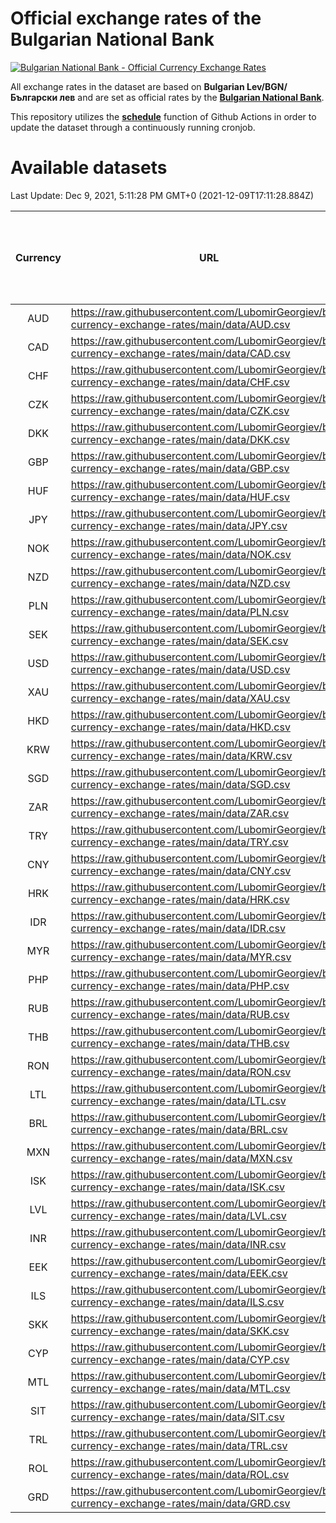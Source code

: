 # Official exchange rates of the Bulgarian National Bank

[![Bulgarian National Bank - Official Currency Exchange Rates](https://github.com/LubomirGeorgiev/bnb-currency-exchange-rates/actions/workflows/update-rates.yml/badge.svg?branch=main)](https://github.com/LubomirGeorgiev/bnb-currency-exchange-rates/actions/workflows/update-rates.yml)

All exchange rates in the dataset are based on **Bulgarian Lev/BGN/Български лев** and are set as official rates by the [**Bulgarian National Bank**](https://www.bnb.bg/Statistics/StExternalSector/StExchangeRates/StERForeignCurrencies/index.htm?toLang=_EN).

This repository utilizes the [**schedule**](https://docs.github.com/en/actions/reference/events-that-trigger-workflows) function of Github Actions in order to update the dataset through a continuously running cronjob.

# Available datasets

<!-- START LINKS (DO NOT EVER FU*ING DELETE THIS COMMENT FOR THE LOVE OF YOUR LIFE!!! IF YOU ARE CURIOS HOW IT WORKS, YOU CAN HAVE A LOOK AT ./src/updateReadme.ts) -->

Last Update: Dec 9, 2021, 5:11:28 PM GMT+0 (2021-12-09T17:11:28.884Z)

| Currency | URL                                                                                             | Number of records | Number of missing days that were filled in |
| :------: | ----------------------------------------------------------------------------------------------- | :---------------: | :----------------------------------------: |
|   AUD    | https://raw.githubusercontent.com/LubomirGeorgiev/bnb-currency-exchange-rates/main/data/AUD.csv |       7974        |                    2456                    |
|   CAD    | https://raw.githubusercontent.com/LubomirGeorgiev/bnb-currency-exchange-rates/main/data/CAD.csv |       7974        |                    2456                    |
|   CHF    | https://raw.githubusercontent.com/LubomirGeorgiev/bnb-currency-exchange-rates/main/data/CHF.csv |       7974        |                    2456                    |
|   CZK    | https://raw.githubusercontent.com/LubomirGeorgiev/bnb-currency-exchange-rates/main/data/CZK.csv |       7974        |                    2456                    |
|   DKK    | https://raw.githubusercontent.com/LubomirGeorgiev/bnb-currency-exchange-rates/main/data/DKK.csv |       7974        |                    2456                    |
|   GBP    | https://raw.githubusercontent.com/LubomirGeorgiev/bnb-currency-exchange-rates/main/data/GBP.csv |       7974        |                    2456                    |
|   HUF    | https://raw.githubusercontent.com/LubomirGeorgiev/bnb-currency-exchange-rates/main/data/HUF.csv |       7974        |                    2456                    |
|   JPY    | https://raw.githubusercontent.com/LubomirGeorgiev/bnb-currency-exchange-rates/main/data/JPY.csv |       7974        |                    2456                    |
|   NOK    | https://raw.githubusercontent.com/LubomirGeorgiev/bnb-currency-exchange-rates/main/data/NOK.csv |       7974        |                    2456                    |
|   NZD    | https://raw.githubusercontent.com/LubomirGeorgiev/bnb-currency-exchange-rates/main/data/NZD.csv |       7974        |                    2456                    |
|   PLN    | https://raw.githubusercontent.com/LubomirGeorgiev/bnb-currency-exchange-rates/main/data/PLN.csv |       7974        |                    2456                    |
|   SEK    | https://raw.githubusercontent.com/LubomirGeorgiev/bnb-currency-exchange-rates/main/data/SEK.csv |       7974        |                    2456                    |
|   USD    | https://raw.githubusercontent.com/LubomirGeorgiev/bnb-currency-exchange-rates/main/data/USD.csv |       7974        |                    2456                    |
|   XAU    | https://raw.githubusercontent.com/LubomirGeorgiev/bnb-currency-exchange-rates/main/data/XAU.csv |       7974        |                    2458                    |
|   HKD    | https://raw.githubusercontent.com/LubomirGeorgiev/bnb-currency-exchange-rates/main/data/HKD.csv |       7674        |                    2367                    |
|   KRW    | https://raw.githubusercontent.com/LubomirGeorgiev/bnb-currency-exchange-rates/main/data/KRW.csv |       7674        |                    2367                    |
|   SGD    | https://raw.githubusercontent.com/LubomirGeorgiev/bnb-currency-exchange-rates/main/data/SGD.csv |       7674        |                    2367                    |
|   ZAR    | https://raw.githubusercontent.com/LubomirGeorgiev/bnb-currency-exchange-rates/main/data/ZAR.csv |       7674        |                    2367                    |
|   TRY    | https://raw.githubusercontent.com/LubomirGeorgiev/bnb-currency-exchange-rates/main/data/TRY.csv |       6156        |                    1897                    |
|   CNY    | https://raw.githubusercontent.com/LubomirGeorgiev/bnb-currency-exchange-rates/main/data/CNY.csv |       6036        |                    1861                    |
|   HRK    | https://raw.githubusercontent.com/LubomirGeorgiev/bnb-currency-exchange-rates/main/data/HRK.csv |       6036        |                    1861                    |
|   IDR    | https://raw.githubusercontent.com/LubomirGeorgiev/bnb-currency-exchange-rates/main/data/IDR.csv |       6036        |                    1861                    |
|   MYR    | https://raw.githubusercontent.com/LubomirGeorgiev/bnb-currency-exchange-rates/main/data/MYR.csv |       6036        |                    1861                    |
|   PHP    | https://raw.githubusercontent.com/LubomirGeorgiev/bnb-currency-exchange-rates/main/data/PHP.csv |       6036        |                    1861                    |
|   RUB    | https://raw.githubusercontent.com/LubomirGeorgiev/bnb-currency-exchange-rates/main/data/RUB.csv |       6036        |                    1861                    |
|   THB    | https://raw.githubusercontent.com/LubomirGeorgiev/bnb-currency-exchange-rates/main/data/THB.csv |       6036        |                    1861                    |
|   RON    | https://raw.githubusercontent.com/LubomirGeorgiev/bnb-currency-exchange-rates/main/data/RON.csv |       5977        |                    1843                    |
|   LTL    | https://raw.githubusercontent.com/LubomirGeorgiev/bnb-currency-exchange-rates/main/data/LTL.csv |       5151        |                    1580                    |
|   BRL    | https://raw.githubusercontent.com/LubomirGeorgiev/bnb-currency-exchange-rates/main/data/BRL.csv |       5067        |                    1565                    |
|   MXN    | https://raw.githubusercontent.com/LubomirGeorgiev/bnb-currency-exchange-rates/main/data/MXN.csv |       5067        |                    1565                    |
|   ISK    | https://raw.githubusercontent.com/LubomirGeorgiev/bnb-currency-exchange-rates/main/data/ISK.csv |       4980        |                    1540                    |
|   LVL    | https://raw.githubusercontent.com/LubomirGeorgiev/bnb-currency-exchange-rates/main/data/LVL.csv |       4788        |                    1468                    |
|   INR    | https://raw.githubusercontent.com/LubomirGeorgiev/bnb-currency-exchange-rates/main/data/INR.csv |       4700        |                    1451                    |
|   EEK    | https://raw.githubusercontent.com/LubomirGeorgiev/bnb-currency-exchange-rates/main/data/EEK.csv |       3997        |                    1223                    |
|   ILS    | https://raw.githubusercontent.com/LubomirGeorgiev/bnb-currency-exchange-rates/main/data/ILS.csv |       3974        |                    1230                    |
|   SKK    | https://raw.githubusercontent.com/LubomirGeorgiev/bnb-currency-exchange-rates/main/data/SKK.csv |       2969        |                    911                     |
|   CYP    | https://raw.githubusercontent.com/LubomirGeorgiev/bnb-currency-exchange-rates/main/data/CYP.csv |       2903        |                    887                     |
|   MTL    | https://raw.githubusercontent.com/LubomirGeorgiev/bnb-currency-exchange-rates/main/data/MTL.csv |       2603        |                    798                     |
|   SIT    | https://raw.githubusercontent.com/LubomirGeorgiev/bnb-currency-exchange-rates/main/data/SIT.csv |       2539        |                    775                     |
|   TRL    | https://raw.githubusercontent.com/LubomirGeorgiev/bnb-currency-exchange-rates/main/data/TRL.csv |       1816        |                    557                     |
|   ROL    | https://raw.githubusercontent.com/LubomirGeorgiev/bnb-currency-exchange-rates/main/data/ROL.csv |       1697        |                    524                     |
|   GRD    | https://raw.githubusercontent.com/LubomirGeorgiev/bnb-currency-exchange-rates/main/data/GRD.csv |        359        |                    107                     |

<!-- END LINKS (DO NOT EVER FU*ING DELETE THIS COMMENT FOR THE LOVE OF YOUR LIFE!!! IF YOU ARE CURIOS HOW IT WORKS, YOU CAN HAVE A LOOK AT ./src/updateReadme.ts) -->
